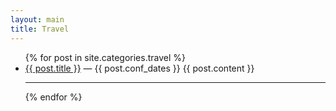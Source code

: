```yaml
---
layout: main
title: Travel
---
```


<ul id="travellist">
  {% for post in site.categories.travel %}
    <li>
      <a href="{{ post.conf_url }}">{{ post.title }}</a> &#8212;
			<span>{{ post.conf_dates }}</span>
      {{ post.content }}
    </li>
		<hr></hr>
  {% endfor %}
</ul>
